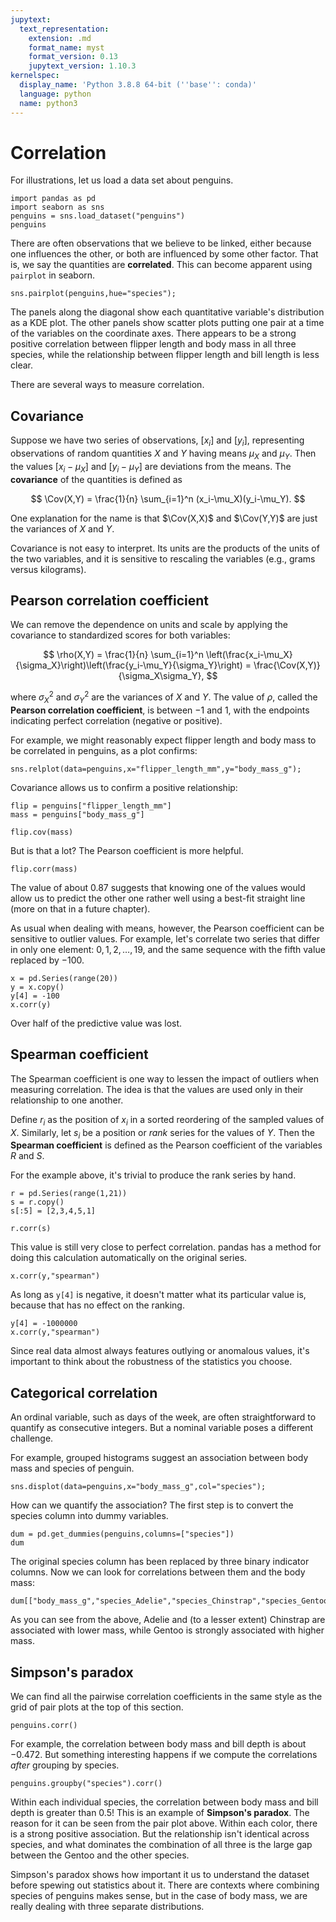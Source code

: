 ```yaml
---
jupytext:
  text_representation:
    extension: .md
    format_name: myst
    format_version: 0.13
    jupytext_version: 1.10.3
kernelspec:
  display_name: 'Python 3.8.8 64-bit (''base'': conda)'
  language: python
  name: python3
---
```

# Correlation

For illustrations, let us load a data set about penguins.

```{code-cell} ipython3
import pandas as pd
import seaborn as sns
penguins = sns.load_dataset("penguins")
penguins
```

There are often observations that we believe to be linked, either because one influences the other, or both are influenced by some other factor. That is, we say the quantities are **correlated**. This can become apparent using `pairplot` in seaborn.

```{code-cell}
sns.pairplot(penguins,hue="species");
```

The panels along the diagonal show each quantitative variable's distribution as a KDE plot. The other panels show scatter plots putting one pair at a time of the variables on the coordinate axes. There appears to be a strong positive correlation between flipper length and body mass in all three species, while the relationship between flipper length and bill length is less clear.

There are several ways to measure correlation.

## Covariance

Suppose we have two series of observations, $[x_i]$ and $[y_i]$, representing observations of random quantities $X$ and $Y$ having means $\mu_X$ and $\mu_Y$. Then the values $[x_i-\mu_X]$ and $[y_i-\mu_Y]$ are deviations from the means. The **covariance** of the quantities is defined as 

$$
\Cov(X,Y) = \frac{1}{n} \sum_{i=1}^n (x_i-\mu_X)(y_i-\mu_Y).
$$

One explanation for the name is that $\Cov(X,X)$ and $\Cov(Y,Y)$ are just the variances of $X$ and $Y$. 

Covariance is not easy to interpret. Its units are the products of the units of the two variables, and it is sensitive to rescaling the variables (e.g., grams versus kilograms).

## Pearson correlation coefficient

We can remove the dependence on units and scale by applying the covariance to standardized scores for both variables:

$$
\rho(X,Y) = \frac{1}{n} \sum_{i=1}^n \left(\frac{x_i-\mu_X}{\sigma_X}\right)\left(\frac{y_i-\mu_Y}{\sigma_Y}\right)
= \frac{\Cov(X,Y)}{\sigma_X\sigma_Y},
$$

where $\sigma_X^2$ and $\sigma_Y^2$ are the variances of $X$ and $Y$. The value of $\rho$, called the **Pearson correlation coefficient**, is between $-1$ and $1$, with the endpoints indicating perfect correlation (negative or positive). 

For example, we might reasonably expect flipper length and body mass to be correlated in penguins, as a plot confirms:

```{code-cell}
sns.relplot(data=penguins,x="flipper_length_mm",y="body_mass_g");
```

Covariance allows us to confirm a positive relationship:

```{code-cell}
flip = penguins["flipper_length_mm"]
mass = penguins["body_mass_g"]

flip.cov(mass)
```

But is that a lot? The Pearson coefficient is more helpful.

```{code-cell}
flip.corr(mass)
```

The value of about $0.87$ suggests that knowing one of the values would allow us to predict the other one rather well using a best-fit straight line (more on that in a future chapter).

As usual when dealing with means, however, the Pearson coefficient can be sensitive to outlier values. For example, let's correlate two series that differ in only one element: $0,1,2,\ldots,19$, and the same sequence with the fifth value replaced by $-100$.

```{code-cell}
x = pd.Series(range(20))
y = x.copy()
y[4] = -100
x.corr(y)
```

Over half of the predictive value was lost. 

## Spearman coefficient

The Spearman coefficient is one way to lessen the impact of outliers when measuring correlation. The idea is that the values are used only in their relationship to one another. 

Define $r_i$ as the position of $x_i$ in a sorted reordering of the sampled values of $X$. Similarly, let $s_i$ be a position or *rank* series for the values of $Y$. Then the **Spearman coefficient** is defined as the Pearson coefficient of the variables $R$ and $S$.

For the example above, it's trivial to produce the rank series by hand.

```{code-cell}
r = pd.Series(range(1,21))
s = r.copy()
s[:5] = [2,3,4,5,1]

r.corr(s)
```

This value is still very close to perfect correlation. pandas has a method for doing this calculation automatically on the original series.

```{code-cell}
x.corr(y,"spearman")
```

As long as `y[4]` is negative, it doesn't matter what its particular value is, because that has no effect on the ranking.

```{code-cell}
y[4] = -1000000
x.corr(y,"spearman")
```

Since real data almost always features outlying or anomalous values, it's important to think about the robustness of the statistics you choose.

## Categorical correlation

An ordinal variable, such as days of the week, are often straightforward to quantify as consecutive integers. But a nominal variable poses a different challenge. 

For example, grouped histograms suggest an association between body mass and species of penguin.

```{code-cell}
sns.displot(data=penguins,x="body_mass_g",col="species");
```

How can we quantify the association? The first step is to convert the species column into dummy variables.

```{code-cell}
dum = pd.get_dummies(penguins,columns=["species"])
dum
```

The original species column has been replaced by three binary indicator columns. Now we can look for correlations between them and the body mass:

```{code-cell}
dum[["body_mass_g","species_Adelie","species_Chinstrap","species_Gentoo"]].corr()
```

As you can see from the above, Adelie and (to a lesser extent) Chinstrap are associated with lower mass, while Gentoo is strongly associated with higher mass.

## Simpson's paradox

We can find all the pairwise correlation coefficients in the same style as the grid of pair plots at the top of this section.

```{code-cell}
penguins.corr()
```

For example, the correlation between body mass and bill depth is about $-0.472$. But something interesting happens if we compute the correlations *after* grouping by species.

```{code-cell}
penguins.groupby("species").corr()
```

Within each individual species, the correlation between body mass and bill depth is greater than $0.5$!
This is an example of **Simpson's paradox**. The reason for it can be seen from the pair plot above. Within each color, there is a strong positive association. But the relationship isn't identical across species, and what dominates the combination of all three is the large gap between the Gentoo and the other species.

Simpson's paradox shows how important it us to understand the dataset before spewing out statistics about it. There are contexts where combining species of penguins makes sense, but in the case of body mass, we are really dealing with three separate distributions.

